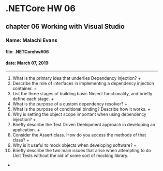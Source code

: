# .NETCore HW 06

## chapter 06 Working with Visual Studio

### Name: Malachi Evans

#### file: .NETCorehw#06

#### date: March 07, 2019

------------------------------

1. What is the primary idea that underlies Dependency Injection?
    + 
2. Describe the role of interfaces in implementing a dependency injection container.
    + 
3. List the three stages of building basic Ninject functionality, and briefly define each stage.
    + 
4. What is the purpose of a custom dependency resolver?
    + 
5. What is the purpose of conditional binding? Describe how it works.
    + 
6. Why is setting the object scope important when using dependency injection?
    + 
7. Briefly describe the Test Driven Deelopment approach in developing an application.
    + 
8. Consider the Assert class. How do you access the methods of that class?
    + 
9. Why is it useful to mock objects when developing software?
    + 
10. Briefly describe the two main issues that arise when attempting to do Unit Tests without the aid of
some sort of mocking library.
+  